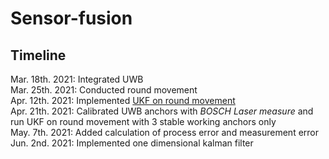 # Sensor-fusion
## Timeline

Mar. 18th. 2021: Integrated UWB  
Mar. 25th. 2021: Conducted round movement  
Apr. 12th. 2021: Implemented [UKF on round movement](https://github.com/850075610/sensor-fusion/blob/main/integrating-uwb/round%20move/UKF/round_move_ukf.py)  
Apr. 21th. 2021: Calibrated UWB anchors with *BOSCH Laser measure* and run UKF on round movement with 3 stable working anchors only  
May. 7th. 2021: Added calculation of process error and measurement error  
Jun. 2nd. 2021: Implemented one dimensional kalman filter